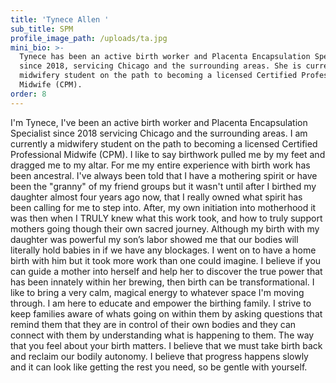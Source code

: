 ```yaml
---
title: 'Tynece Allen '
sub_title: SPM
profile_image_path: /uploads/ta.jpg
mini_bio: >-
  Tynece has been an active birth worker and Placenta Encapsulation Specialist
  since 2018, servicing Chicago and the surrounding areas. She is currently a
  midwifery student on the path to becoming a licensed Certified Professional
  Midwife (CPM).
order: 8
---
```

I'm Tynece, I've been an active birth worker and Placenta Encapsulation Specialist since 2018 servicing Chicago and the surrounding areas. I am currently a midwifery student on the path to becoming a licensed Certified Professional Midwife (CPM). I like to say birthwork pulled me by my feet and dragged me to my altar. For me my entire experience with birth work has been ancestral. I've always been told that I have a mothering spirit or have been the "granny" of my friend groups but it wasn't until after I birthed my daughter almost four years ago now, that I really owned what spirit has been calling for me to step into. After, my own initiation into motherhood it was then when I TRULY knew what this work took, and how to truly support mothers going though their own sacred journey. Although my birth with my daughter was powerful my son’s labor showed me that our bodies will literally hold babies in if we have any blockages. I went on to have a home birth with him but it took more work than one could imagine. I believe if you can guide a mother into herself and help her to discover the true power that has been innately within her brewing, then birth can be transformational. I like to bring a very calm, magical energy to whatever space I'm moving through. I am here to educate and empower the birthing family. I strive to keep families aware of whats going on within them by asking questions that remind them that they are in control of their own bodies and they can connect with them by understanding what is happening to them. The way that you feel about your birth matters. I believe that we must take birth back and reclaim our bodily autonomy. I believe that progress happens slowly and it can look like getting the rest you need, so be gentle with yourself.